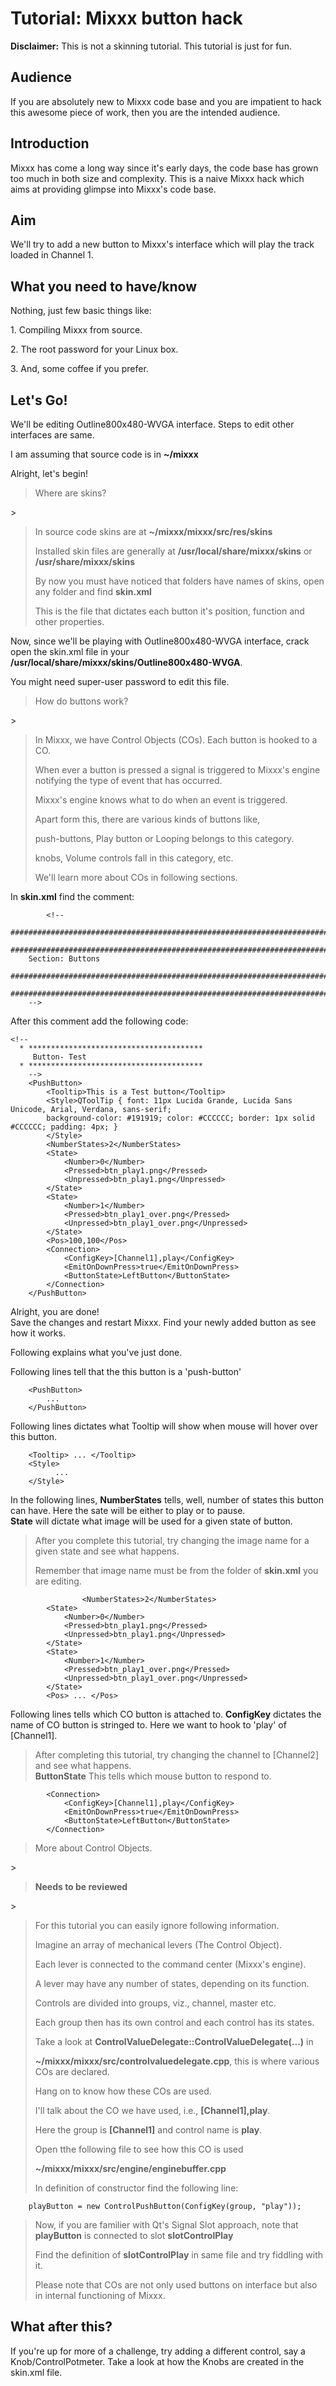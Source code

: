 # Tutorial: Mixxx button hack

**Disclaimer:** This is not a skinning tutorial. This tutorial is just
for fun.

## Audience

If you are absolutely new to Mixxx code base and you are impatient to
hack this awesome piece of work, then you are the intended audience.

## Introduction

Mixxx has come a long way since it's early days, the code base has grown
too much in both size and complexity. This is a naive Mixxx hack which
aims at providing glimpse into Mixxx's code base.

## Aim

We'll try to add a new button to Mixxx's interface which will play the
track loaded in Channel 1.

## What you need to have/know

Nothing, just few basic things like:

1\. Compiling Mixxx from source.

2\. The root password for your Linux box.

3\. And, some coffee if you prefer.

## Let's Go\!

We'll be editing Outline800x480-WVGA interface. Steps to edit other
interfaces are same.

I am assuming that source code is in **\~/mixxx**

Alright, let's begin\!

> Where are skins?

\>

> In source code skins are at **\~/mixxx/mixxx/src/res/skins**
> 
> Installed skin files are generally at **/usr/local/share/mixxx/skins**
> or **/usr/share/mixxx/skins**
> 
> By now you must have noticed that folders have names of skins, open
> any folder and find **skin.xml**
> 
> This is the file that dictates each button it's position, function and
> other properties.

Now, since we'll be playing with Outline800x480-WVGA interface, crack
open the skin.xml file in your
**/usr/local/share/mixxx/skins/Outline800x480-WVGA**.

You might need super-user password to edit this file.

> How do buttons work?

\>

> In Mixxx, we have Control Objects (COs). Each button is hooked to a
> CO.
> 
> When ever a button is pressed a signal is triggered to Mixxx's engine
> notifying the type of event that has occurred.
> 
> Mixxx's engine knows what to do when an event is triggered.
> 
> Apart form this, there are various kinds of buttons like,
> 
> push-buttons, Play button or Looping belongs to this category.
> 
> knobs, Volume controls fall in this category, etc.
> 
> We'll learn more about COs in following sections.

In **skin.xml** find the comment:

``` 
        <!--
    ############################################################################################
    ############################################################################################
    Section: Buttons
    ############################################################################################
    ############################################################################################
    -->
```

After this comment add the following code:

    <!--
      * ***************************************
         Button- Test
      * ***************************************
        -->
        <PushButton>
            <Tooltip>This is a Test button</Tooltip>
            <Style>QToolTip { font: 11px Lucida Grande, Lucida Sans Unicode, Arial, Verdana, sans-serif;
            background-color: #191919; color: #CCCCCC; border: 1px solid #CCCCCC; padding: 4px; }
            </Style>
            <NumberStates>2</NumberStates>
            <State>
                <Number>0</Number>
                <Pressed>btn_play1.png</Pressed>
                <Unpressed>btn_play1.png</Unpressed>
            </State>
            <State>
                <Number>1</Number>
                <Pressed>btn_play1_over.png</Pressed>
                <Unpressed>btn_play1_over.png</Unpressed>
            </State>
            <Pos>100,100</Pos>
            <Connection>
                <ConfigKey>[Channel1],play</ConfigKey>
                <EmitOnDownPress>true</EmitOnDownPress>
                <ButtonState>LeftButton</ButtonState>
            </Connection>
        </PushButton>

Alright, you are done\!  
Save the changes and restart Mixxx. Find your newly added button as see
how it works.

Following explains what you've just done.

Following lines tell that the this button is a 'push-button'

``` 
    <PushButton>
        ...
    </PushButton>
```

Following lines dictates what Tooltip will show when mouse will hover
over this button.

``` 
    <Tooltip> ... </Tooltip>
    <Style>
          ...
    </Style>
```

In the following lines, **NumberStates** tells, well, number of states
this button can have. Here the sate will be either to play or to
pause.  
**State** will dictate what image will be used for a given state of
button.

> After you complete this tutorial, try changing the image name for a
> given state and see what happens.
> 
> Remember that image name must be from the folder of **skin.xml** you
> are editing.

``` 
                <NumberStates>2</NumberStates>
        <State>
            <Number>0</Number>
            <Pressed>btn_play1.png</Pressed>
            <Unpressed>btn_play1.png</Unpressed>
        </State>
        <State>
            <Number>1</Number>
            <Pressed>btn_play1_over.png</Pressed>
            <Unpressed>btn_play1_over.png</Unpressed>
        </State>
        <Pos> ... </Pos>
```

Following lines tells which CO button is attached to. **ConfigKey**
dictates the name of CO button is stringed to. Here we want to hook to
'play' of \[Channel1\].

> After completing this tutorial, try changing the channel to
> \[Channel2\] and see what happens.  
> **ButtonState** This tells which mouse button to respond to.

``` 
        <Connection>
            <ConfigKey>[Channel1],play</ConfigKey>
            <EmitOnDownPress>true</EmitOnDownPress>
            <ButtonState>LeftButton</ButtonState>
        </Connection>
```

> More about Control Objects.

\>

> **Needs to be reviewed**

\>

> For this tutorial you can easily ignore following information.
> 
> Imagine an array of mechanical levers (The Control Object).
> 
> Each lever is connected to the command center (Mixxx's engine).
> 
> A lever may have any number of states, depending on its function.
> 
> Controls are divided into groups, viz., channel, master etc.
> 
> Each group then has its own control and each control has its states.
> 
> Take a look at **ControlValueDelegate::ControlValueDelegate(...)** in
> 
> **\~/mixxx/mixxx/src/controlvaluedelegate.cpp**, this is where various
> COs are declared.
> 
> Hang on to know how these COs are used.
> 
> I'll talk about the CO we have used, i.e., **\[Channel1\],play**.
> 
> Here the group is **\[Channel1\]** and control name is **play**.
> 
> Open tthe following file to see how this CO is used
> 
> **\~/mixxx/mixxx/src/engine/enginebuffer.cpp**
> 
> In definition of constructor find the following line:

``` 
    playButton = new ControlPushButton(ConfigKey(group, "play"));
```

> Now, if you are familier with Qt's Signal Slot approach, note that
> **playButton** is connected to slot **slotControlPlay**
> 
> Find the definition of **slotControlPlay** in same file and try
> fiddling with it.
> 
> Please note that COs are not only used buttons on interface but also
> in internal functioning of Mixxx.

## What after this?

If you're up for more of a challenge, try adding a different control,
say a Knob/ControlPotmeter. Take a look at how the Knobs are created in
the skin.xml file.
